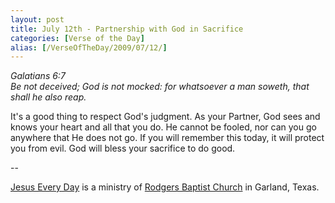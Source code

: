 ```yaml
---
layout: post
title: July 12th - Partnership with God in Sacrifice
categories: [Verse of the Day]
alias: [/VerseOfTheDay/2009/07/12/]
---
```


_Galatians 6:7  
Be not deceived; God is not mocked: for whatsoever a man soweth,
that shall he also reap._

It's a good thing to respect God's judgment. As your Partner, God
sees and knows your heart and all that you do. He cannot be fooled,
nor can you go anywhere that He does not go. If you will remember
this today, it will protect you from evil. God will bless your
sacrifice to do good.

 --

<a href=http://jesuseveryday.net>Jesus Every Day</a> is a ministry of <a href=http://rodgersbaptist.net>Rodgers Baptist Church</a> in Garland, Texas.
